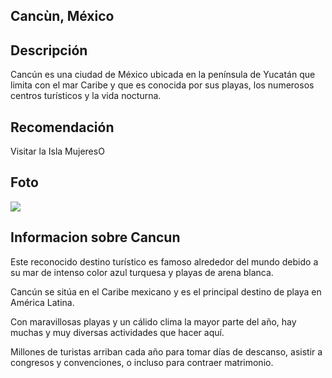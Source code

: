 ## Cancùn, México

## Descripción

Cancún es una ciudad de México ubicada en la península de Yucatán que limita con el mar Caribe y que es conocida por sus playas, los numerosos centros turísticos y la vida nocturna.

## Recomendación

Visitar la Isla MujeresO

## Foto 
![](https://www.xcaret.com/assets/xcaret/landings/destinos/cancun.webp)

## Informacion sobre Cancun 

Este reconocido destino turístico es famoso alrededor del mundo debido a su mar de intenso color azul turquesa y playas de arena blanca.

Cancún se sitúa en el Caribe mexicano y es el principal destino de playa en América Latina.

Con maravillosas playas y un cálido clima la mayor parte del año, hay muchas y muy diversas actividades que hacer aquí.

Millones de turistas arriban cada año para tomar días de descanso, asistir a congresos y convenciones, o incluso para contraer matrimonio.
